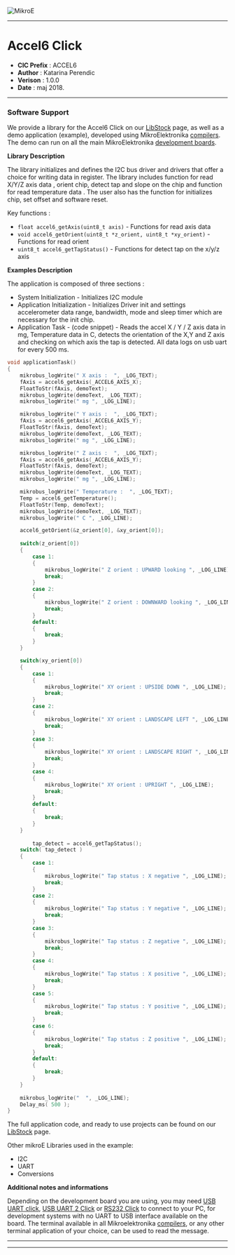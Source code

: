 ![MikroE](http://www.mikroe.com/img/designs/beta/logo_small.png)

---

# Accel6 Click

- **CIC Prefix**  : ACCEL6
- **Author**      : Katarina Perendic
- **Verison**     : 1.0.0
- **Date**        : maj 2018.

---

### Software Support

We provide a library for the Accel6 Click on our [LibStock](https://libstock.mikroe.com/projects/view/2421/accel-6-click) 
page, as well as a demo application (example), developed using MikroElektronika 
[compilers](http://shop.mikroe.com/compilers). The demo can run on all the main 
MikroElektronika [development boards](http://shop.mikroe.com/development-boards).

**Library Description**

The library initializes and defines the I2C bus driver and drivers that offer a choice for writing data in register.
The library includes function for read X/Y/Z axis data , orient chip, detect tap and slope on the chip and function for read temperature data .
The user also has the function for initializes chip, set offset and software reset.

Key functions :

- ``` float accel6_getAxis(uint8_t axis) ``` - Functions for read axis data
- ``` void accel6_getOrient(uint8_t *z_orient, uint8_t *xy_orient) ``` - Functions for read orient
- ``` uint8_t accel6_getTapStatus() ``` - Functions for detect tap on the x/y/z axis

**Examples Description**

The application is composed of three sections :

- System Initialization - Initializes I2C module
- Application Initialization - Initializes Driver init and settings accelerometer data range, 
                               bandwidth, mode and sleep timer which are necessary for the init chip.
- Application Task - (code snippet) - Reads the accel X / Y / Z axis data in mg, 
                                      Temperature data in C, detects the orientation of the X,Y and Z axis
                                      and checking on which axis the tap is detected.
                                      All data logs on usb uart for every 500 ms.


```.c
void applicationTask()
{
    mikrobus_logWrite(" X axis :  ", _LOG_TEXT);
    fAxis = accel6_getAxis(_ACCEL6_AXIS_X);
    FloatToStr(fAxis, demoText);
    mikrobus_logWrite(demoText, _LOG_TEXT);
    mikrobus_logWrite(" mg ", _LOG_LINE);

    mikrobus_logWrite(" Y axis :  ", _LOG_TEXT);
    fAxis = accel6_getAxis(_ACCEL6_AXIS_Y);
    FloatToStr(fAxis, demoText);
    mikrobus_logWrite(demoText, _LOG_TEXT);
    mikrobus_logWrite(" mg ", _LOG_LINE);

    mikrobus_logWrite(" Z axis :  ", _LOG_TEXT);
    fAxis = accel6_getAxis(_ACCEL6_AXIS_Y);
    FloatToStr(fAxis, demoText);
    mikrobus_logWrite(demoText, _LOG_TEXT);
    mikrobus_logWrite(" mg ", _LOG_LINE);

    mikrobus_logWrite(" Temperature :  ", _LOG_TEXT);
    Temp = accel6_getTemperature();
    FloatToStr(Temp, demoText);
    mikrobus_logWrite(demoText, _LOG_TEXT);
    mikrobus_logWrite(" C ", _LOG_LINE);

    accel6_getOrient(&z_orient[0], &xy_orient[0]);
    
    switch(z_orient[0])
    {
        case 1:
        {
            mikrobus_logWrite(" Z orient : UPWARD looking ", _LOG_LINE);
            break;
        }
        case 2:
        {
            mikrobus_logWrite(" Z orient : DOWNWARD looking ", _LOG_LINE);
            break;
        }
        default:
        {
            break;
        }
    }

    switch(xy_orient[0])
    {
        case 1:
        {
            mikrobus_logWrite(" XY orient : UPSIDE DOWN ", _LOG_LINE);
            break;
        }
        case 2:
        {
            mikrobus_logWrite(" XY orient : LANDSCAPE LEFT ", _LOG_LINE);
            break;
        }
        case 3:
        {
            mikrobus_logWrite(" XY orient : LANDSCAPE RIGHT ", _LOG_LINE);
            break;
        }
        case 4:
        {
            mikrobus_logWrite(" XY orient : UPRIGHT ", _LOG_LINE);
            break;
        }
        default:
        {
            break;
        }
    }
	
		tap_detect = accel6_getTapStatus();
    switch( tap_detect )
    {
        case 1:
        {
            mikrobus_logWrite(" Tap status : X negative ", _LOG_LINE);
            break;
        }
        case 2:
        {
            mikrobus_logWrite(" Tap status : Y negative ", _LOG_LINE);
            break;
        }
        case 3:
        {
            mikrobus_logWrite(" Tap status : Z negative ", _LOG_LINE);
            break;
        }
        case 4:
        {
            mikrobus_logWrite(" Tap status : X positive ", _LOG_LINE);
            break;
        }
        case 5:
        {
            mikrobus_logWrite(" Tap status : Y positive ", _LOG_LINE);
            break;
        }
        case 6:
        {
            mikrobus_logWrite(" Tap status : Z positive ", _LOG_LINE);
            break;
        }
        default:
        {
            break;
        }
    }
	
    mikrobus_logWrite("  ", _LOG_LINE);
    Delay_ms( 500 );
}
```

The full application code, and ready to use projects can be found on our 
[LibStock](https://libstock.mikroe.com/projects/view/2421/accel-6-click) page.

Other mikroE Libraries used in the example:

- I2C
- UART
- Conversions

**Additional notes and informations**

Depending on the development board you are using, you may need 
[USB UART click](http://shop.mikroe.com/usb-uart-click), 
[USB UART 2 Click](http://shop.mikroe.com/usb-uart-2-click) or 
[RS232 Click](http://shop.mikroe.com/rs232-click) to connect to your PC, for 
development systems with no UART to USB interface available on the board. The 
terminal available in all Mikroelektronika 
[compilers](http://shop.mikroe.com/compilers), or any other terminal application 
of your choice, can be used to read the message.

---
---
